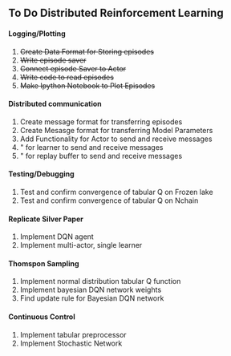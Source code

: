## To Do Distributed Reinforcement Learning

#### Logging/Plotting

1. <s>Create Data Format for Storing episodes</s>
2. <s>Write episode saver</s>
3. <s>Connect episode Saver to Actor</s>
4. <s>Write code to read episodes</s>
5. <s>Make Ipython Notebook to Plot Episodes</s>

#### Distributed communication

1. Create message format for transferring episodes
2. Create Mesasge format for transferring Model Parameters
3. Add Functionality for Actor to send and receive messages
4. " for learner to send and receive messages
5. " for replay buffer to send and receive messages

#### Testing/Debugging

1. Test and confirm convergence of tabular Q on Frozen lake
2. Test and confirm convergence of tabular Q on Nchain

#### Replicate Silver Paper

1. Implement DQN agent
2. Implement multi-actor, single learner

#### Thomspon Sampling

1. Implement normal distribution tabular Q function
2. Implement bayesian DQN network weights
3. Find update rule for Bayesian DQN network

#### Continuous Control

1. Implement tabular preprocessor
2. Implement Stochastic Network
